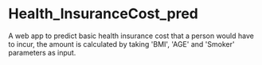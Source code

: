 # Health_InsuranceCost_pred
A web app to predict basic health insurance cost that a person would have to incur, the amount is calculated by taking 'BMI', 'AGE' and 'Smoker' parameters as  input.
